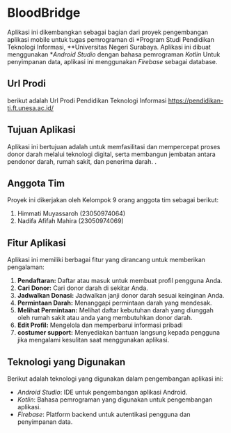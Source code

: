 # BloodBridge
Aplikasi ini dikembangkan sebagai bagian dari proyek pengembangan aplikasi mobile untuk tugas pemrograman di *Program Studi Pendidikan Teknologi Informasi, **Universitas Negeri Surabaya. Aplikasi ini dibuat menggunakan **Android Studio* dengan bahasa pemrograman *Kotlin* Untuk penyimpanan data, aplikasi ini menggunakan *Firebase* sebagai database.

## Url Prodi 
berikut adalah Url Prodi Pendidikan Teknologi Informasi
https://pendidikan-ti.ft.unesa.ac.id/
## Tujuan Aplikasi

Aplikasi ini bertujuan adalah untuk memfasilitasi dan mempercepat proses donor darah melalui teknologi digital, serta membangun jembatan antara pendonor darah, rumah sakit, dan penerima darah.  .

## Anggota Tim

Proyek ini dikerjakan oleh Kelompok 9 orang anggota tim sebagai berikut:

1. Himmati Muyassaroh (23050974064)
2. Nadifa Afifah Mahira (23050974069)

## Fitur Aplikasi

Aplikasi ini memiliki berbagai fitur yang dirancang untuk memberikan pengalaman:

1. **Pendaftaran:** Daftar atau masuk untuk membuat profil pengguna Anda.
2. **Cari Donor:** Cari donor darah di sekitar Anda.
3. **Jadwalkan Donasi:** Jadwalkan janji donor darah sesuai keinginan Anda.
4. **Permintaan Darah:** Menanggapi permintaan darah yang mendesak.
5. **Melihat Permintaan:** Melihat daftar kebutuhan darah yang diunggah oleh rumah sakit atau anda yang membutuhkan donor darah.
6. **Edit Profil:** Mengelola dan memperbarui informasi pribadi
7. **costumer support:** Menyediakan bantuan langsung kepada pengguna jika mengalami kesulitan saat menggunakan aplikasi.
   
## Teknologi yang Digunakan

Berikut adalah teknologi yang digunakan dalam pengembangan aplikasi ini:

- *Android Studio*: IDE untuk pengembangan aplikasi Android.
- *Kotlin*: Bahasa pemrograman yang digunakan untuk pengembangan aplikasi.
- *Firebase*: Platform backend untuk autentikasi pengguna dan penyimpanan data.

